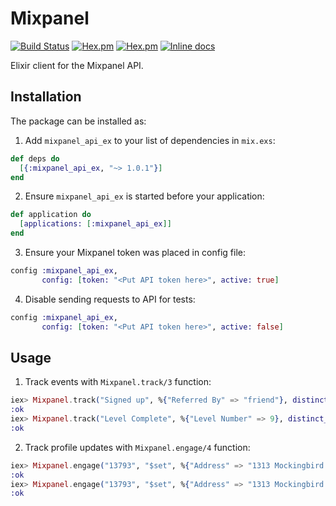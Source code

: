# Mixpanel

[![Build Status](https://travis-ci.org/asakura/mixpanel_api_ex.svg?branch=master)](https://travis-ci.org/asakura/mixpanel_api_ex)
[![Hex.pm](https://img.shields.io/hexpm/v/mixpanel_api_ex.svg?style=flat-square)](https://hex.pm/packages/mixpanel_api_ex)
[![Hex.pm](https://img.shields.io/hexpm/dt/mixpanel_api_ex.svg?style=flat-square)](https://hex.pm/packages/mixpanel_api_ex)
[![Inline docs](http://inch-ci.org/github/asakura/mixpanel_api_ex.svg?branch=master&style=flat)](http://inch-ci.org/github/asakura/mixpanel_api_ex)

Elixir client for the Mixpanel API.

## Installation

The package can be installed as:

  1. Add `mixpanel_api_ex` to your list of dependencies in `mix.exs`:

  ```elixir
  def deps do
    [{:mixpanel_api_ex, "~> 1.0.1"}]
  end
  ```

  2. Ensure `mixpanel_api_ex` is started before your application:

  ```elixir
  def application do
    [applications: [:mixpanel_api_ex]]
  end
  ```

  3. Ensure your Mixpanel token was placed in config file:
  ```elixir
  config :mixpanel_api_ex,
         config: [token: "<Put API token here>", active: true]
  ```

  4. Disable sending requests to API for tests:
  ```elixir
  config :mixpanel_api_ex,
         config: [token: "<Put API token here>", active: false]
  ```

## Usage

  1. Track events with `Mixpanel.track/3` function:

  ```elixir
  iex> Mixpanel.track("Signed up", %{"Referred By" => "friend"}, distinct_id: "13793")
  :ok
  iex> Mixpanel.track("Level Complete", %{"Level Number" => 9}, distinct_id: "13793", time: 1358208000, ip: "203.0.113.9")
  :ok
  ```

  2. Track profile updates with `Mixpanel.engage/4` function:

  ```elixir
  iex> Mixpanel.engage("13793", "$set", %{"Address" => "1313 Mockingbird Lane"}, ip: "123.123.123.123")
  :ok
  iex> Mixpanel.engage("13793", "$set", %{"Address" => "1313 Mockingbird Lane", "Birthday" => "1948-01-01"}, ip: "123.123.123.123")
  :ok
  ```
